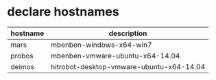 # declare hostnames

| hostname      | description
| ------------- | ------------- 
| mars          | mbenben-windows-x64-win7
| probos        | mbenben-vmware-ubuntu-x64-14.04
| deimos        | hitrobot-desktop-vmware-ubuntu-x64-14.04

